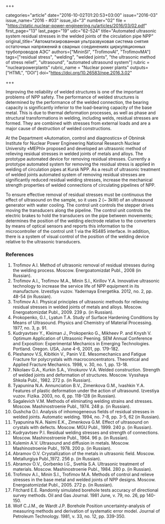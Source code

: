 +++

categories="article"
date="2016-10-02T01:20:53+03:00"
issue="2016-03"
issue_name="2016 - #03"
issue_id="3"
number="02"
file = "https://static.nuclear-power-engineering.ru/articles/2016/03/02.pdf"
first_page="13"
last_page="19"
udc="62-524"
title="Automated ultrasonic system residual stresses in the welded joints of the circulation pipe NPP"
original_title="Автоматизированная ультразвуковая система снятия остаточных напряжений в сварных соединениях циркуляционных трубопроводов АЭС"
authors=["MininSI", "TrofimovAI", "TrofimovMA"]
tags=["residual stress", "welding", "welded joints", "the ultrasonic method of stress relief", "ultrasound", "automated ultrasound system"]
rubric = "nuclearpowerplants"
rubric_name = "Nuclear power plants"
outputs=["HTML", "DOI"]
doi="https://doi.org/10.26583/npe.2016.3.02"

+++

Improving the reliability of welded structures is one of the important problems of NPP safety. The performance of welded structures is determined by the performance of the welded connection, the bearing capacity is significantly inferior to the load-bearing capacity of the base metal. This is due to thermal deformation processes, as well as phase and structural transformations in welding, including welds, residual stresses are formed. They are combined with stresses from external loads and are a major cause of destruction of welded constructions.

At the Department «Automation, control and diagnostics» of Obninsk Institute for Nuclear Power Engineering National Research Nuclear University «MEPhI» proposed and developed an ultrasonic method of relieving residual stresses in welded joints of metals and alloys. The prototype automated device for removing residual stresses. Currently a prototype automated system for removing the residual stress is applied in welding of circulation pipes at Kursk NPP. As a result of ultrasonic treatment of welded joints automated system of removing residual stresses are significantly reduced residual welding stresses, increase the mechanical strength properties of welded connections of circulating pipelines of NPP.

To ensure effective removal of residual stresses must be continuous the effect of ultrasound on the sample, so it uses 2 (~ 3kW) of an ultrasound generator with water cooling. The control unit controls the stepper drives moving the transducers along the pipeline. The control unit controls the electric brakes to hold the transducers on the pipe between movements; determines the position of the welding electrode relative to the converters by means of optical sensors and reports this information to the microcontroller of the control unit 1 via the RS485 interface. In addition, there is a system of visual control of the position of the welding device relative to the ultrasonic transducers.

### References

1. Trofimov A.I. Method of ultrasonic removal of residual stresses during the welding process. Moscow. Energoatomizdat Publ., 2008 (in Russian).
2. Trofimov A.I., Trofimov M.A., Minin S.I., Kirillov Y.A. Innovative ultrasonic technology to increase the service life of NPP equipment in its manufacture. Izvestiya vuzov. Yadernaya Energetika. 2012, no. 2, pp. 48-54 (in Russian).
3. Trofimov A.I. Physical principles of ultrasonic methods for relieving residual stresses in welded joints of metals and alloys. Moscow. Energoatomizdat Publ., 2009. 239 p. (in Russian).
4. Prokopenko, G.I., Lyatun T.A. Study of Surface Hardening Conditions by Means of Ultrasound. Physics and Chemistry of Material Processing. 1977, no. 3, p. 91.
5. Kudryavtsev Y., Kleiman J., Prokopenko G., Mikheev P. and Knysh V. Optimum Application of Ultrasonic Peening. SEM Annual Conference and Exposition: Experimental Mechanics in Emerging Technologies. Portland. Oregon. USA, June 4-6, 2001, pp. 179-182.
6. Pleshanov V.S, Kibitkin V., Panin V.E. Mesomechanics and Fatigue Fracture for polycrystals with macroconcentrators. Theoretical and Applied Fracture Mechanics. 1998, v. 30, no. 1, pp. 13-18.
7. Nikolaev G.A., Kurkin S.A., Vinokurov V.A. Welded construction. Strength of welded joints and deformation of structures. Moscow. Vysshaya Shkola Publ., 1982. 272 p. (in Russian).
8. Tyapunina N.A. Annunciation B.V., Zimenkova G.M., Ivashkin Y.A. Features of plastic deformation under the action of ultrasound. Izvestiya vuzov. Fizika. 2003, no. 6, pp. 118-128 (in Russian).
9. Sagalevich V.M. Methods of eliminating welding strains and stresses. Moscow. Mashinostroenie Publ., 1974. 248 p. (in Russian).
10. Gushcha O.I. Analysis of inhomogeneous fields of residual stresses in welded joints. Automatic welding. 1994, no. 7-8, pp. 3-5, 62 (in Russian).
11. Tyapunina N.A. Naimi E.K., Zimenkova G.M. Effect of ultrasound on crystals with defects. Moscow. MGU Publ., 1999. 240 p. (in Russian).
12. Kudryavtsev P.I. Residual welding stresses and strength of connections. Moscow. Mashinostroenie Publ., 1964. 96 p. (in Russian).
13. Kulemin A.V. Ultrasound and diffusion in metals. Moscow. Mashinostroenie Publ., 1978. 200 p. (in Russian).
14. Abramov O.V. Crystallization of the metals in ultrasonic field. Moscow. Metallurgiya Publ.,1972. 256 p. (in Russian).
15. Abramov O.V., Gorbenko I.G., Svehla S.A. Ultrasonic treatment of materials. Moscow. Mashinostroenie Publ., 1984. 280 p. (in Russian).
16. Trofimov A.I., Minin S.I., Trofimov M.A. Methods of control and relieve stresses in the base metal and welded joints of NPP designs. Moscow. Energoatomizdat Publ., 2005. 272 p. (in Russian).
17. Fitchard E.E. Randomly simulated borehole tests accuracy of directional survey methods. Oil and Gas Journal. 1981 June, v. 79, no. 26, pp 140-150.
18. Wolf C.J.M., de Wardt J.P. Borehole Position uncertainty-analysis of measuring methods and derivation of systematic error model. Journal of Petroleum Technology. 1981, v. 33, no. 12, pp. 339-350.
